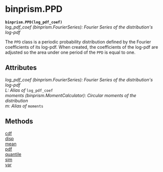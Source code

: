 # binprism.PPD
**`binprism.PPD(log_pdf_coef)`** <br />
*log_pdf_coef (binprism.FourierSeries): Fourier Series of the distribution's log-pdf* <br />

The `PPD` class is a periodic probability distribution defined by the Fourier coefficients of its log-pdf. When created, the coefficients of the log-pdf are adjusted so the area under one period of the `PPD` is equal to one.

## Attributes
*log_pdf_coef (binprism.FourierSeries): Fourier Series of the distribution's log-pdf* <br />
*L: Alias of* `log_pdf_coef` <br />
*moments (binprism.MomentCalculator): Circular moments of the distribution* <br/>
*m: Alias of* `moments`

## Methods
[cdf](cdf.md) <br />
[disp](disp.md) <br />
[mean](mean.md) <br />
[pdf](pdf.md) <br />
[quantile](quantile.md) <br />
[sim](sim.md) <br />
[var](var.md)
